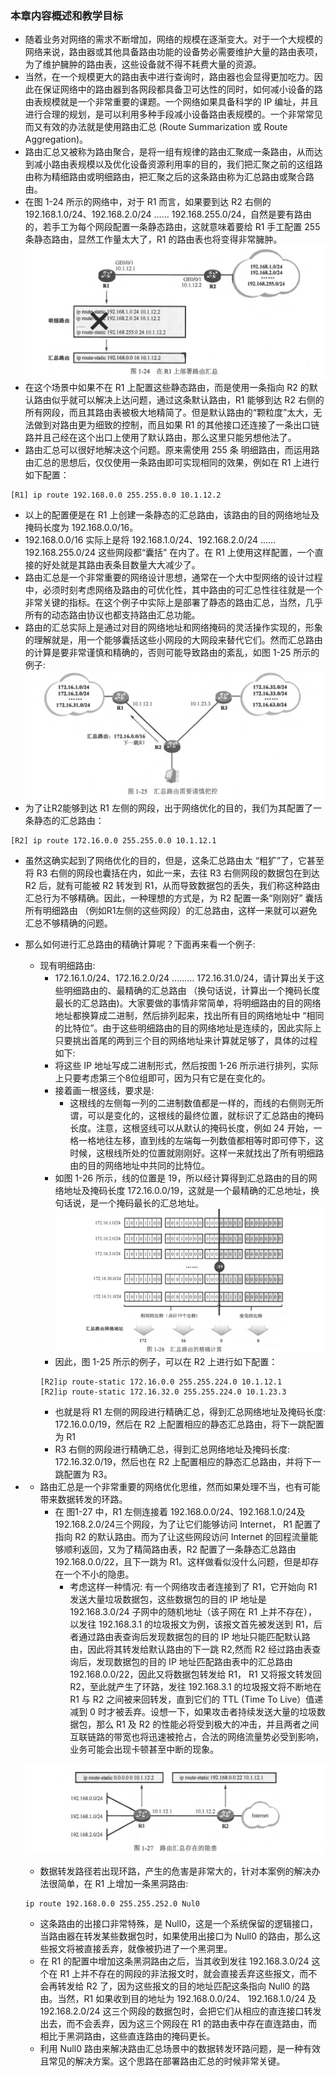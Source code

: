 ### 本章内容概述和教学目标
- 随着业务对网络的需求不断增加，网络的规模在逐渐变大。对于一个大规模的网络来说，路由器或其他具备路由功能的设备势必需要维护大量的路由表项，为了维护臃肿的路由表，这些设备就不得不耗费大量的资源。
- 当然，在一个规模更大的路由表中进行查询时，路由器也会显得更加吃力。因此在保证网络中的路由器到各网段都具备卫可达性的同时，如何减小设备的路由表规模就是一个非常重要的课题。一个网络如果具备科学的 IP 编址，并且进行合理的规划，是可以利用多种手段减小设备路由表规模的。一个非常常见而又有效的办法就是使用路由汇总 (Route Summarization 或 Route Aggregation)。
- 路由汇总又被称为路由聚合，是将一组有规律的路由汇聚成一条路由，从而达到减小路由表规模以及优化设备资源利用率的目的，我们把汇聚之前的这组路由称为精细路由或明细路由，把汇聚之后的这条路由称为汇总路由或聚合路由。
- 在图 1-24 所示的网络中，对于 R1 而言，如果要到达 R2 右侧的 192.168.1.0/24、192.168.2.0/24 …… 192.168.255.0/24，自然是要有路由的，若手工为每个网段配置一条静态路由，这就意味着要给 R1 手工配置 255 条静态路由，显然工作量太大了，R1 的路由表也将变得非常臃肿。
![1.24](../pics/1.24.png)
- 在这个场景中如果不在 R1 上配置这些静态路由，而是使用一条指向 R2 的默认路由似乎就可以解决上达问题，通过这条默认路由，R1 能够到达 R2 右侧的所有网段，而且其路由表被极大地精简了。但是默认路由的“颗粒度”太大，无法做到对路由更为细致的控制，而且如果 R1 的其他接口还连接了一条出口链路并且己经在这个出口上使用了默认路由，那么这里只能另想他法了。
- 路由汇总可以很好地解决这个问题。原来需使用 255 条 明细路由，而运用路由汇总的思想后，仅仅使用一条路由即可实现相同的效果，例如在 R1 上进行如下配置：
```shell
[R1] ip route 192.168.0.0 255.255.0.0 10.1.12.2
```
- 以上的配置便是在 R1 上创建一条静态的汇总路由，该路由的目的网络地址及掩码长度为 192.168.0.0/16。
- 192.168.0.0/16 实际上是将 192.168.1.0/24、192.168.2.0/24 …… 192.168.255.0/24 这些网段都“囊括” 在内了。在 R1 上使用这样配置，一个直接的好处就是其路由表条目数量大大减少了。
- 路由汇总是一个非常重要的网络设计思想，通常在一个大中型网络的设计过程中，必须时刻考虑网络及路由的可优化性，其中路由的可汇总性往往就是一个非常关键的指标。在这个例子中实际上是部署了静态的路由汇总，当然，几乎所有的动态路由协议也都支持路由汇总功能。
- 路由的汇总实际上是通过对目的网络地址和网络掩码的灵活操作实现的，形象的理解就是，用一个能够囊括这些小网段的大网段来替代它们。然而汇总路由的计算是要非常谨慎和精确的，否则可能导致路由的紊乱，如图 1-25 所示的例子: 
![1.25](../pics/1.25.png)
- 为了让R2能够到达 R1 左侧的网段，出于网络优化的目的，我们为其配置了一条静态的汇总路由：
```shell
[R2] ip route 172.16.0.0 255.255.0.0 10.1.12.1
```
- 虽然这确实起到了网络优化的目的，但是，这条汇总路由太 “粗犷”了，它甚至将 R3 右侧的网段也囊括在内，如此一来，去往 R3 右侧网段的数据包在到达 R2 后，就有可能被 R2 转发到 R1，从而导致数据包的丢失，我们称这种路由汇总行为不够精确。因此，一种理想的方式是，为 R2 配置一条“刚刚好” 囊括所有明细路由 （例如R1左侧的这些网段）的汇总路由，这样一来就可以避免汇总不够精确的问题。

- 那么如何进行汇总路由的精确计算呢？下面再来看一个例子:
  - 现有明细路由:
    - 172.16.1.0/24、172.16.2.0/24 ……… 172.16.31.0/24，请计算出关于这些明细路由的、最精确的汇总路由 （换句话说，计算出一个掩码长度最长的汇总路由)。大家要做的事情非常简单，将明细路由的目的网络地址都换算成二进制，然后排列起来，找出所有目的网络地址中 “相同的比特位”。由于这些明细路由的目的网络地址是连续的，因此实际上只要挑出首尾的两到三个目的网络地址来计算就足够了，具体的过程如下:
    - 将这些 IP 地址写成二进制形式，然后按图 1-26 所示进行排列，实际上只要考虑第三个8位组即可，因为只有它是在变化的。
    - 接着画一根竖线，要求是:
      - 这根线的左侧每一列的二进制数值都是一样的，而线的右侧则无所谓，可以是变化的，这根线的最终位置，就标识了汇总路由的掩码长度。注意，这根竖线可以从默认的掩码长度，例如 24 开始，一格一格地往左移，直到线的左端每一列数值都相等时即可停下，这时候，这根线所处的位置就刚刚好。这样一来就找出了所有明细路由的目的网络地址中共同的比特位。
    - 如图 1-26 所示，线的位置是 19，所以经计算得到汇总路由的目的网络地址及掩码长度 172.16.0.0/19，这就是一个最精确的汇总地址，换句话说，是一个掩码最长的汇总地址。
    ![1.26](../pics/1.26.png)
    - 因此，图 1-25 所示的例子，可以在 R2 上进行如下配置：
    ```shell
    [R2]ip route-static 172.16.0.0 255.255.224.0 10.1.12.1
    [R2]ip route-static 172.16.32.0 255.255.224.0 10.1.23.3
    ```
    - 也就是将 R1 左侧的网段进行精确汇总，得到汇总网络地址及掩码长度: 172.16.0.0/19，然后在 R2 上配置相应的静态汇总路由，将下一跳配置为 R1
    - R3 右侧的网段进行精确汇总，得到汇总网络地址及掩码长度: 172.16.32.0/19，然后也在 R2 上配置相应的静态汇总路由，并将下一跳配置为 R3。
- 
    - 路由汇总是一个非常重要的网络优化思维，然而如果处理不当，也有可能带来数据转发的环路。
      - 在 图1-27 中，R1 左侧连接着 192.168.0.0/24、192.168.1.0/24及 192.168.2.0/24三个网段，为了让它们能够访问 Internet， R1 配置了指向 R2 的默认路由。而为了让这些网段访问 Internet 的回程流量能够顺利返回，又为了精简路由表，R2 配置了一条静态汇总路由 192.168.0.0/22，且下一跳为 R1。这样做看似没什么问题，但是却存在一个不小的隐患。
        - 考虑这样一种情况: 有一个网络攻击者连接到了 R1，它开始向 R1 发送大量垃圾数据包，这些数据包的目的 IP 地址是 192.168.3.0/24 子网中的随机地址（该子网在 R1 上并不存在），以发往 192.168.3.1 的垃圾报文为例，该报文首先被发送到 R1，后者通过路由表查询后发现数据包的目的 IP 地址只能匹配默认路由，因此将其转发给默认路由的下一跳 R2,然而 R2 经过路由表查询后，发现数据包的目的 IP 地址匹配路由表中的汇总路由 192.168.0.0/22，因此又将数据包转发给 R1， R1 又将报文转发回 R2，至此就产生了环路，发往 192.168.3.1 的垃圾报文将不断地在 R1 与 R2 之间被来回转发，直到它们的 TTL (Time To Live）值递减到 0 时才被丢弃。设想一下，如果攻击者持续发送大量的垃圾数据包，那么 R1 及 R2 的性能必将受到极大的冲击，并且两者之间互联链路的带宽也将迅速被抢占，合法的网络流量势必受到影响，业务可能会出现卡顿甚至中断的现象。

    ![1.27](../pics/1.27.png)
    - 数据转发路径若出现环路，产生的危害是非常大的，针对本案例的解决办法很简单，在 R1 上增加一条黑洞路由: 
    ```shell
    ip route 192.168.0.0 255.255.252.0 Nul0 
    ```
    - 这条路由的出接口非常特殊，是 Null0，这是一个系统保留的逻辑接口，当路由器在转发某些数据包时，如果使用出接口为 Null0 的路由，那么这些报文将被直接丢弃，就像被扔进了一个黑洞里。
    - 在 R1 的配置中增加这条黑洞路由之后，当其收到发往 192.168.3.0/24 这个在 R1 上并不存在的网段的非法报文时，就会直接丢弃这些报文，而不会再转发给 R2 了，因为这些报文的目的地址匹配这条指向 Null0 的路由。当然，R1 如果收到目的地址为 192.168.0.0/24、 192.168.1.0/24 及 192.168.2.0/24 这三个网段的数据包时，会把它们从相应的直连接口转发出去，而不会丢弃，因为这三个网段在 R1 的路由表中存在直连路由，而相比于黑洞路由，这些直连路由的掩码更长。
    - 利用 Null0 路由来解决路由汇总场景中的数据转发环路问题，是一种有效且常见的解决方案。这个思路在部署路由汇总的时候非常关键。




<br>
<br>

